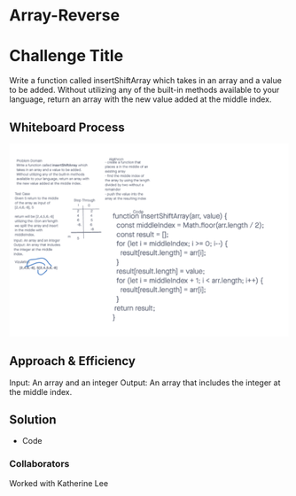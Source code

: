 # Array-Reverse

# Challenge Title

Write a function called insertShiftArray which takes in an array and a value to be added. Without utilizing any of the built-in methods available to your language, return an array with the new value added at the middle index.

## Whiteboard Process

![Whiteboard Process](./Assets/array-insert-shift.png)

## Approach & Efficiency

Input: An array and an integer
Output: An array that includes
the integer at the middle
index.

## Solution

- Code
<!--
function insertShiftArray(arr, value) {
  const middleIndex = Math.floor(arr.length / 2);
  const result = [];
  for (let i = middleIndex; i >= 0; i--) {
    result[result.length] = arr[i];
  }
  result[result.length] = value;
  for (let i = middleIndex + 1; i < arr.length; i++) {
    result[result.length] = arr[i];
  }
 return result;
}  -->
### Collaborators

Worked with Katherine Lee 
